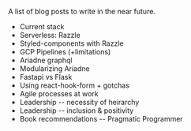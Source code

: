 A list of blog posts to write in the near future.

- Current stack
- Serverless: Razzle
- Styled-components with Razzle
- GCP Pipelines (+limitations)
- Ariadne graphql
- Modularizing Ariadne
- Fastapi vs Flask
- Using react-hook-form + gotchas
- Agile processes at work
- Leadership -- necessity of heirarchy
- Leadership -- inclusion & positivity
- Book recommendations -- Pragmatic Programmer